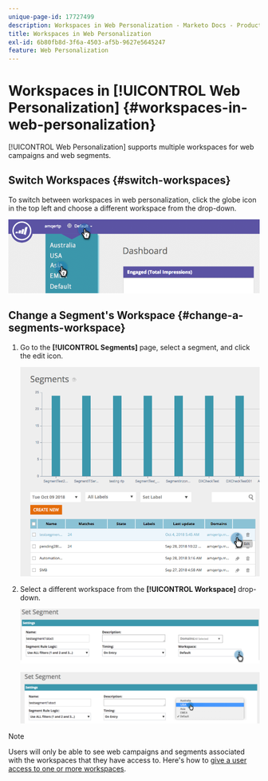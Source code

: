 ```yaml
---
unique-page-id: 17727499
description: Workspaces in Web Personalization - Marketo Docs - Product Documentation
title: Workspaces in Web Personalization
exl-id: 6b80fb8d-3f6a-4503-af5b-9627e5645247
feature: Web Personalization
---
```

# Workspaces in [!UICONTROL Web Personalization] {#workspaces-in-web-personalization}

[!UICONTROL Web Personalization] supports multiple workspaces for web campaigns and web segments.

## Switch Workspaces {#switch-workspaces}

To switch between workspaces in web personalization, click the globe icon in the top left and choose a different workspace from the drop-down.

![](assets/ss7.png)

## Change a Segment's Workspace {#change-a-segments-workspace}

1. Go to the **[!UICONTROL Segments]** page, select a segment, and click the edit icon.

   ![](assets/ss4.png)

1. Select a different workspace from the **[!UICONTROL Workspace]** drop-down.

   ![](assets/ss6.png)

   ![](assets/ss5.png)

>[!NOTE]
>
>Users will only be able to see web campaigns and segments associated with the workspaces that they have access to. Here's how to [give a user access to one or more workspaces](/help/marketo/product-docs/administration/workspaces-and-person-partitions/allow-user-access-to-a-workspace.md).
